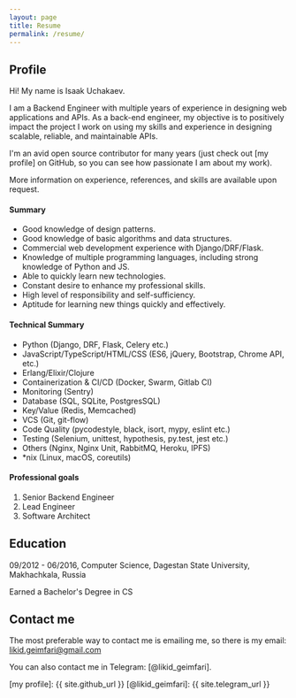 ```yaml
---
layout: page
title: Resume
permalink: /resume/
---
```


## Profile

Hi! My name is Isaak Uchakaev.

I am a Backend Engineer with multiple years of experience in designing web applications and APIs. 
As a back-end engineer, my objective is to positively impact the project I work on using my skills 
and experience in designing scalable, reliable, and maintainable APIs.

I'm an avid open source contributor for many years (just check out [my profile] on GitHub, so you can 
see how passionate I am about my work).

More information on experience, references, and skills are available upon request.

#### Summary

* Good knowledge of design patterns.
* Good knowledge of basic algorithms and data structures.
* Commercial web development experience with Django/DRF/Flask.
* Knowledge of multiple programming languages, including strong knowledge of Python and JS.
* Able to quickly learn new technologies.
* Constant desire to enhance my professional skills.
* High level of responsibility and self-sufficiency.
* Aptitude for learning new things quickly and effectively.

#### Technical Summary
* Python (Django, DRF, Flask, Celery etc.)
* JavaScript/TypeScript/HTML/CSS (ES6, jQuery, Bootstrap, Chrome API, etc.)
* Erlang/Elixir/Clojure
* Containerization & CI/CD (Docker, Swarm, Gitlab CI)
* Monitoring (Sentry)
* Database (SQL, SQLite, PostgresSQL)
* Key/Value (Redis, Memcached)
* VCS (Git, git-flow)
* Code Quality (pycodestyle, black, isort, mypy, eslint etc.)
* Testing (Selenium, unittest, hypothesis, py.test, jest etc.)
* Others (Nginx, Nginx Unit, RabbitMQ, Heroku, IPFS)
* *nix (Linux, macOS, coreutils)

#### Professional goals 

1. Senior Backend Engineer
2. Lead Engineer
3. Software Architect


## Education

09/2012 - 06/2016, Computer Science, Dagestan State University, Makhachkala, Russia

Earned a Bachelor's Degree in CS

## Contact me

The most preferable way to contact me is emailing me, so there is my
email: <a href="mailto:likid.geimfari@gmail.com">likid.geimfari@gmail.com</a>

You can also contact me in Telegram: [@likid_geimfari].

[my profile]: {{ site.github_url }}
[@likid_geimfari]: {{ site.telegram_url }}

